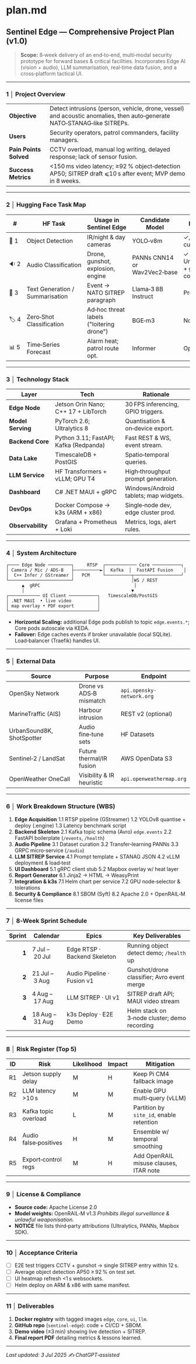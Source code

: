 # plan.md

## Sentinel Edge — Comprehensive Project Plan (v1.0)

> **Scope:** 8‑week delivery of an end‑to‑end, multi‑modal security prototype for forward bases & critical facilities. Incorporates Edge AI (vision + audio), LLM summarisation, real‑time data fusion, and a cross‑platform tactical UI.

---

### 1 │ Project Overview

|                        |                                                                                                                         |
| ---------------------- | ----------------------------------------------------------------------------------------------------------------------- |
| **Objective**          | Detect intrusions (person, vehicle, drone, vessel) and acoustic anomalies, then auto‑generate NATO‑STANAG‑like SITREPs. |
| **Users**              | Security operators, patrol commanders, facility managers.                                                               |
| **Pain Points Solved** | CCTV overload, manual log writing, delayed response; lack of sensor fusion.                                             |
| **Success Metrics**    | <150 ms video latency; ≥92 % object‑detection AP50; SITREP draft ⩽10 s after event; MVP demo in 8 weeks.                |

---

### 2 │ Hugging Face Task Map

| #     | HF Task                         | Usage in Sentinel Edge                   | Candidate Model              | Fine‑Tune?                         |
| ----- | ------------------------------- | ---------------------------------------- | ---------------------------- | ---------------------------------- |
| 🎥 1  | Object Detection                | IR/night & day cameras                   | YOLO‑v8m                     | ✓, 5‑class custom set              |
| 🔉 2  | Audio Classification            | Drone, gunshot, explosion, engine        | PANNs CNN14 or Wav2Vec2‑base | ✓ on UrbanSound8K + gunshot corpus |
| 📝 3  | Text Generation / Summarisation | Event → NATO SITREP paragraph            | Llama‑3 8B Instruct          | Prompt‑tuned                       |
| 🏷️ 4 | Zero‑Shot Classification        | Ad‑hoc threat labels ("loitering drone") | BGE‑m3                       | None                               |
| 📊 5  | Time‑Series Forecast            | Alarm heat; patrol route opt.            | Informer                     | Optional                           |

---

### 3 │ Technology Stack

| Layer             | Tech                                   | Rationale                             |
| ----------------- | -------------------------------------- | ------------------------------------- |
| **Edge Node**     | Jetson Orin Nano; C++ 17 + LibTorch    | 30 FPS inferencing, GPIO triggers.    |
| **Model Serving** | PyTorch 2.6; Ultralytics 8             | Quantisation & on‑device export.      |
| **Backend Core**  | Python 3.11; FastAPI; Kafka (Redpanda) | Fast REST & WS, event stream.         |
| **Data Lake**     | TimescaleDB + PostGIS                  | Spatio‑temporal queries.              |
| **LLM Service**   | HF Transformers + vLLM; GPU T4         | High‑throughput prompt generation.    |
| **Dashboard**     | C# .NET MAUI + gRPC                    | Windows/Android tablets; map widgets. |
| **DevOps**        | Docker Compose → k3s (ARM + x86)       | Single‑node dev, edge cluster prod.   |
| **Observability** | Grafana + Prometheus + Loki            | Metrics, logs, alert rules.           |

---

### 4 │ System Architecture

```
┌──── Edge Node ─────────┐     RTSP  ┌──────────── Core ───────────┐
│ Camera / Mic / ADS‑B   ├──────────►│  Kafka  │  FastAPI Fusion    │
│  C++ Infer / GStreamer │   PCM     └──────────┬──────────────────┘
└────────────────────────┘                      │WS / REST
      ▲  gRPC                                    │
      │                                         ▼
┌──────────── UI Client ───────────┐   TimescaleDB/PostGIS
│ .NET MAUI  • live video          │
│ map overlay • PDF export         │
└──────────────────────────────────┘
```

* **Horizontal Scaling:** additional Edge pods publish to topic `edge.events.*`; Core pods autoscale via KEDA.
* **Failover:** Edge caches events if broker unavailable (local SQLite). Load‑balancer (Traefik) handles UI.

---

### 5 │ External Data

| Source                    | Purpose                   | Endpoint                  |
| ------------------------- | ------------------------- | ------------------------- |
| OpenSky Network           | Drone vs ADS‑B mismatch   | `api.opensky-network.org` |
| MarineTraffic (AIS)       | Harbour intrusion         | REST v2 (optional)        |
| UrbanSound8K, ShotSpotter | Audio fine‑tune sets      | HF Datasets               |
| Sentinel‑2 / LandSat      | Future thermal/IR fusion  | AWS OpenData S3           |
| OpenWeather OneCall       | Visibility & IR heuristic | `api.openweathermap.org`  |

---

### 6 │ Work Breakdown Structure (WBS)

1. **Edge Acquisition**
   1.1 RTSP pipeline (GStreamer)
   1.2 YOLOv8 quantise + deploy (.engine)
   1.3 Latency benchmark script
2. **Backend Skeleton**
   2.1 Kafka topic schema (Avro) `edge.events`
   2.2 FastAPI boilerplate (`/events`, `/health`)
3. **Audio Pipeline**
   3.1 Dataset curation
   3.2 Transfer‑learning PANNs
   3.3 GRPC micro‑service (`/audio`)
4. **LLM SITREP Service**
   4.1 Prompt template + STANAG JSON
   4.2 vLLM deployment & load‑test
5. **UI Dashboard**
   5.1 gRPC client stub
   5.2 Mapbox overlay w/ heat layer
6. **Report Generator**
   6.1 Jinja2 → HTML → WeasyPrint
7. **Integration & k3s**
   7.1 Helm chart per service
   7.2 GPU node‑selector & tolerations
8. **Security & Compliance**
   8.1 SBOM (Syft)
   8.2 Apache 2.0 + OpenRAIL‑M license files

---

### 7 │ 8‑Week Sprint Schedule

| Sprint | Calendar        | Epics                        | Key Deliverables                             |
| -----: | --------------- | ---------------------------- | -------------------------------------------- |
|  **1** | 7 Jul – 20 Jul  | Edge RTSP · Backend Skeleton | Running object detect demo; `/health` up     |
|  **2** | 21 Jul – 3 Aug  | Audio Pipeline · Fusion v1   | Gunshot/drone classifier; Avro event merge   |
|  **3** | 4 Aug – 17 Aug  | LLM SITREP · UI v1           | SITREP draft API; MAUI video stream          |
|  **4** | 18 Aug – 31 Aug | k3s Deploy · E2E Demo        | Helm stack on 3‑node cluster; demo recording |

---

### 8 │ Risk Register (Top 5)

| ID | Risk                  | Likelihood | Impact | Mitigation                               |
| -- | --------------------- | ---------- | ------ | ---------------------------------------- |
| R1 | Jetson supply delay   | M          | H      | Keep Pi CM4 fallback image               |
| R2 | LLM latency >10 s     | M          | M      | Enable GPU multi‑query (vLLM)            |
| R3 | Kafka topic overload  | L          | M      | Partition by `site_id`, enable retention |
| R4 | Audio false‑positives | H          | M      | Ensemble w/ temporal smoothing           |
| R5 | Export‑control regs   | M          | H      | Add OpenRAIL misuse clauses, ITAR note   |

---

### 9 │ License & Compliance

* **Source code:** Apache License 2.0
* **Model weights:** OpenRAIL‑M v1.3
  *Prohibits illegal surveillance & unlawful weaponisation.*
* **NOTICE** file lists third‑party attributions (Ultralytics, PANNs, Mapbox SDK).

---

### 10 │ Acceptance Criteria

* [ ] E2E test triggers CCTV + gunshot → single SITREP entry within 12 s.
* [ ] Average object detection AP50 ≥ 92 % on test set.
* [ ] UI heatmap refresh <1 s websockets.
* [ ] Helm deploy on ARM & x86 with same manifest.

---

### 11 │ Deliverables

1. **Docker registry** with tagged images `edge`, `core`, `ui`, `llm`.
2. **GitHub repo** (`sentinel-edge`): code + CI/CD + SBOM.
3. **Demo video** (≤3 min) showing live detection + SITREP.
4. **Final report PDF** detailing metrics & lessons learned.

---

*Last updated: 3 Jul 2025  ✍️ ChatGPT‑assisted*
